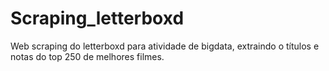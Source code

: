 # Scraping_letterboxd
Web scraping do letterboxd para atividade de bigdata, extraindo o títulos e notas do top 250 de melhores filmes.
